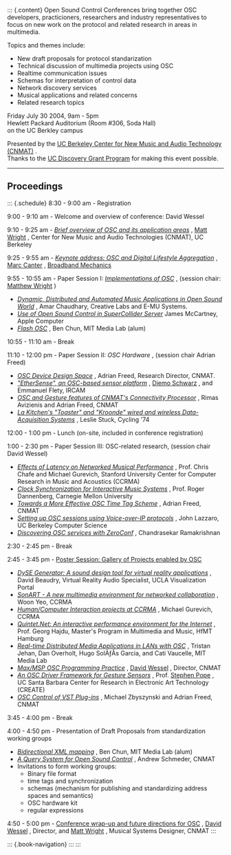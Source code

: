 ::: {.content}
Open Sound Control Conferences bring together OSC developers,
practicioners, researchers and industry representatives to focus on new
work on the protocol and related research in areas in multimedia.

Topics and themes include:

-   New draft proposals for protocol standarization
-   Technical discussion of multimedia projects using OSC
-   Realtime communication issues
-   Schemas for interpretation of control data
-   Network discovery services
-   Musical applications and related concerns
-   Related research topics

Friday July 30 2004, 9am - 5pm\
Hewlett Packard Auditorium (Room \#306, Soda Hall)\
on the UC Berkley campus

Presented by the [UC Berkeley Center for New Music and Audio Technology
(CNMAT)](https://web.archive.org/web/20200706171646/http://cnmat.berkeley.edu/)
.\
Thanks to the [UC Discovery Grant
Program](https://web.archive.org/web/20200706171646/http://ucdiscoverygrant.org/)
for making this event possible.

------------------------------------------------------------------------

Proceedings
-----------

::: {.schedule}
8:30 - 9:00 am - Registration

9:00 - 9:10 am - Welcome and overview of conference: David Wessel

9:10 - 9:25 am - *[Brief overview of OSC and its application
areas](/web/20200706171646/http://opensoundcontrol.org/publication/brief-overview-osc-and-its-application-areas "reference on Brief overview of OSC and its application areas")*
, [Matt
Wright](https://web.archive.org/web/20200706171646/http://www.cnmat.berkeley.edu/~matt)
, Center for New Music and Audio Technologies (CNMAT), UC Berkeley

9:25 - 9:55 am - *[Keynote address: OSC and Digital Lifestyle
Aggregation](/web/20200706171646/http://opensoundcontrol.org/publication/keynote-address-osc-and-digital-lifestyle-aggregation "reference on Keynote address: OSC and Digital Lifestyle Aggregation")*
, [Marc
Canter](https://web.archive.org/web/20200706171646/http://marc.canter.com/)
, [Broadband
Mechanics](https://web.archive.org/web/20200706171646/http://www.broadbandmechanics.com/)

9:55 - 10:55 am - Paper Session I: *[Implementations of
OSC](/web/20200706171646/http://opensoundcontrol.org/publication/implementations-osc "reference on Implementations of OSC")*
, (session chair: [Matthew
Wright](https://web.archive.org/web/20200706171646/http://www.cnmat.berkeley.edu/~matt)
)

-   *[Dynamic, Distributed and Automated Music Applications in Open
    Sound
    World](/web/20200706171646/http://opensoundcontrol.org/publication/dynamic-distributed-and-automated-music-applications-open-sound-world "reference on Dynamic, Distributed and Automated Music Applications in Open Sound World")*
    , Amar Chaudhary, Creative Labs and E-MU Systems.
-   *[Use of Open Sound Control in SuperCollider
    Server](/web/20200706171646/http://opensoundcontrol.org/publication/use-open-sound-control-supercollider-server "reference on Use of Open Sound Control in SuperCollider Server")*
    James McCartney, Apple Computer
-   *[Flash
    OSC](/web/20200706171646/http://opensoundcontrol.org/publication/flash-osc "reference on Flash OSC")*
    , Ben Chun, MIT Media Lab (alum)

10:55 - 11:10 am - Break

11:10 - 12:00 pm - Paper Session II: *OSC Hardware* , (session chair
Adrian Freed)

-   *[OSC Device Design
    Space](/web/20200706171646/http://opensoundcontrol.org/publication/osc-device-design-space "reference on OSC Device Design Space")*
    , Adrian Freed, Research Director, CNMAT.
-   *[\"EtherSense\", an OSC-based sensor
    platform](/web/20200706171646/http://opensoundcontrol.org/publication/ethersense-osc-based-sensor-platform "reference on ")*
    , [Diemo
    Schwarz](https://web.archive.org/web/20200706171646/http://www.ircam.fr/equipes/analyse-synthese/schwarz)
    , and Emmanuel Flety, IRCAM
-   *[OSC and Gesture features of CNMAT\'s Connectivity
    Processor](/web/20200706171646/http://opensoundcontrol.org/publication/osc-and-gesture-features-cnmats-connectivity-processor "reference on OSC and Gesture features of CNMAT's Connectivity Processor")*
    , Rimas Avizienis and Adrian Freed, CNMAT
-   *[La Kitchen\'s \"Toaster\" and \"Kroonde\" wired and wireless
    Data-Acquisition
    Systems](/web/20200706171646/http://opensoundcontrol.org/publication/la-kitchens-toaster-and-kroonde-wired-and-wireless-data-acquisition-systems "reference on La Kitchen's ")*
    , Leslie Stuck, Cycling \'74

12:00 - 1:00 pm - Lunch (on-site, included in conference registration)

1:00 - 2:30 pm - Paper Session III: OSC-related research, (session chair
David Wessel)

-   *[Effects of Latency on Networked Musical
    Performance](/web/20200706171646/http://opensoundcontrol.org/publication/effects-latency-networked-musical-performance "reference on Effects of Latency on Networked Musical Performance")*
    , Prof. Chris Chafe and Michael Gurevich, Stanford University Center
    for Computer Research in Music and Acoustics (CCRMA)
-   *[Clock Synchronization for Interactive Music
    Systems](/web/20200706171646/http://opensoundcontrol.org/publication/clock-synchronization-interactive-music-systems "reference on Clock Synchronization for Interactive Music Systems")*
    , Prof. Roger Dannenberg, Carnegie Mellon University
-   *[Towards a More Effective OSC Time Tag
    Scheme](/web/20200706171646/http://opensoundcontrol.org/publication/towards-more-effective-osc-time-tag-scheme "reference on Towards a More Effective OSC Time Tag Scheme")*
    , Adrian Freed, CNMAT
-   *[Setting up OSC sessions using Voice-over-IP
    protocols](/web/20200706171646/http://opensoundcontrol.org/publication/setting-osc-sessions-using-voice-over-ip-protocols "reference on Setting up OSC sessions using Voice-over-IP protocols")*
    , John Lazzaro, UC Berkeley Computer Science
-   *[Discovering OSC services with
    ZeroConf](/web/20200706171646/http://opensoundcontrol.org/publication/discovering-osc-services-zeroconf "reference on Discovering OSC services with ZeroConf")*
    , Chandrasekar Ramakrishnan

2:30 - 2:45 pm - Break

2:45 - 3:45 pm - [Poster Session: Gallery of Projects enabled by
OSC](/web/20200706171646/http://opensoundcontrol.org/publication/osc-conference-2004-poster-session "reference on Poster Session: Gallery of Projects enabled by OSC")

-   *[DySE Generator: A sound design tool for virtual reality
    applications](/web/20200706171646/http://opensoundcontrol.org/publication/dyse-generator-sound-design-tool-virtual-reality-applications "reference on DySE Generator: A sound design tool for virtual reality applications")*
    , David Beaudry, Virtual Reality Audio Specialist, UCLA
    Visualization Portal
-   *[SonART - A new multimedia environment for networked
    collaboration](/web/20200706171646/http://opensoundcontrol.org/publication/sonart-new-multimedia-environment-networked-collaboration "reference on SonART - A new multimedia environment for networked collaboration")*
    , Woon Yeo, CCRMA
-   *[Human/Computer Interaction projects at
    CCRMA](/web/20200706171646/http://opensoundcontrol.org/publication/human-computer-interaction-projects-ccrma "reference on Human/Computer Interaction projects at CCRMA")*
    , Michael Gurevich, CCRMA
-   *[Quintet.Net: An interactive performance environment for the
    Internet](/web/20200706171646/http://opensoundcontrol.org/publication/quintet-net-interactive-performance-environment-internet "reference on Quintet.Net: An interactive performance environment for the Internet")*
    , Prof. Georg Hajdu, Master\'s Program in Multimedia and Music, HfMT
    Hamburg
-   *[Real-time Distributed Media Applications in LANs with
    OSC](/web/20200706171646/http://opensoundcontrol.org/publication/real-time-distributed-media-applications-lans-osc "reference on Real-time Distributed Media Applications in LANs with OSC")*
    , Tristan Jehan, Dan Overholt, Hugo SolÃƒÂ­s Garcia, and Cati
    Vaucelle, MIT Media Lab
-   *[Max/MSP OSC Programming
    Practice](/web/20200706171646/http://opensoundcontrol.org/publication/max-msp-programming-practice-osc "reference on Max/MSP OSC Programming Practice")*
    , [David
    Wessel](https://web.archive.org/web/20200706171646/http://www.cnmat.berkeley.edu/~wessel)
    , Director, CNMAT
-   *[An OSC Driver Framework for Gesture
    Sensors](/web/20200706171646/http://opensoundcontrol.org/publication/osc-driver-framework-gesture-sensors "reference on An OSC Driver Framework for Gesture Sensors")*
    , Prof. [Stephen
    Pope](https://web.archive.org/web/20200706171646/http://create.ucsb.edu/~stp)
    , UC Santa Barbara Center for Research in Electronic Art Technology
    (CREATE)
-   *[OSC Control of VST
    Plug-ins](/web/20200706171646/http://opensoundcontrol.org/publication/osc-control-vst-plug-ins-0 "reference on OSC Control of VST Plug-ins")*
    , Michael Zbyszynski and Adrian Freed, CNMAT

3:45 - 4:00 pm - Break

4:00 - 4:50 pm - Presentation of Draft Proposals from standardization
working groups

-   *[Bidirectional XML
    mapping](/web/20200706171646/http://opensoundcontrol.org/publication/bidirectional-xml-mapping "reference on Bidirectional XML mapping")*
    , Ben Chun, MIT Media Lab (alum)
-   *[A Query System for Open Sound
    Control](/web/20200706171646/http://opensoundcontrol.org/publication/query-system-open-sound-control "reference on A Query System for Open Sound Control")*
    , Andrew Schmeder, CNMAT
-   Invitations to form working groups:
    -   Binary file format
    -   time tags and synchronization
    -   schemas (mechanism for publishing and standardizing address
        spaces and semantics)
    -   OSC hardware kit
    -   regular expressions

4:50 - 5:00 pm - [Conference wrap-up and future directions for
OSC](/web/20200706171646/http://opensoundcontrol.org/publication/future-directions-osc "reference on Conference wrap-up and future directions for OSC")
, [David
Wessel](https://web.archive.org/web/20200706171646/http://www.cnmat.berkeley.edu/~wessel)
, Director, and [Matt
Wright](https://web.archive.org/web/20200706171646/http://www.cnmat.berkeley.edu/~matt)
, Musical Systems Designer, CNMAT
:::

::: {.book-navigation}
:::
:::
